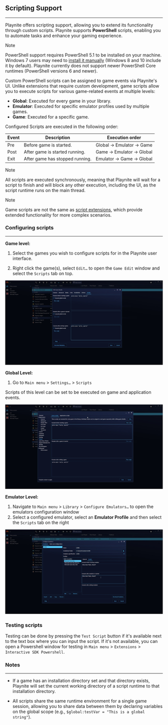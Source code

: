 ## Scripting Support

---------------------

Playnite offers scripting support, allowing you to extend its functionality through custom scripts. Playnite supports **PowerShell** scripts, enabling you to automate tasks and enhance your gaming experience. 

> [!NOTE]
> PowerShell support requires PowerShell 5.1 to be installed on your machine. Windows 7 users may need to [install it manually](https://www.microsoft.com/en-us/download/details.aspx?id=54616) (Windows 8 and 10 include it by default). Playnite currently does not support newer PowerShell Core runtimes (PowerShell versions 6 and newer).

Custom PowerShell scripts can be assigned to game events via Playnite's UI. Unlike extensions that require custom development, game scripts allow you to execute scripts for various game-related events at multiple levels:

- **Global**: Executed for every game in your library.
- **Emulator**: Executed for specific emulator profiles used by multiple games.
- **Game**: Executed for a specific game.

Configured Scripts are executed in the following order:

| Event | Description                     | Execution order            |
| ----- | ------------------------------- | -------------------------- |
| Pre   | Before game is started.         | Global -> Emulator -> Game |
| Post  | After game is started running.  | Game -> Emulator -> Global |
| Exit  | After game has stopped running. | Emulator -> Game -> Global |

> [!NOTE]
> All scripts are executed synchronously, meaning that Playnite will wait for a script to finish and will block any other execution, including the UI, as the script runtime runs on the main thread.

> [!NOTE]
> Game scripts are not the same as [script extensions](../../../tutorials/extensions/intro.md), which provide extended functionality for more complex scenarios.

### Configuring scripts

---------------------

**Game level:**

1. Select the games you wish to configure scripts for in the Playnite user interface.

2. Right click the game(s), select `Edit…` to open the `Game Edit` window and select the `Scripts` tab on top.

![GameScripts](images/scriptingSupport_ScriptsGame.jpg)

**Global Level:**

1. Go to `Main menu` > `Settings…` > `Scripts`

Scripts of this level can be set to be executed on game and application events.

![ScriptsGlobal](images/scriptingSupport_ScriptsGlobal.jpg)

**Emulator Level:**

1. Navigate to `Main menu` > `Library` > `Configure Emulators…` to open the emulators configuration window
2. Select a configured emulator, select an **Emulator Profile** and then select the `Scripts` tab on the right

![ScriptsEmulator](images/scriptingSupport_ScriptsEmulator.jpg)

### Testing scripts

Testing can be done by pressing the `Test Script` button if it's available next to the text box where you can input the script. If it's not available, you can open a Powershell window for testing in `Main menu` > `Extensions` > `Interactive SDK Powershell`.

### Notes

---------------------

- If a game has an installation directory set and that directory exists, Playnite will set the current working directory of a script runtime to that installation directory.

- All scripts share the same runtime environment for a single game session, allowing you to share data between them by declaring variables on the global scope (e.g., `$global:testVar = "This is a global string"`).
